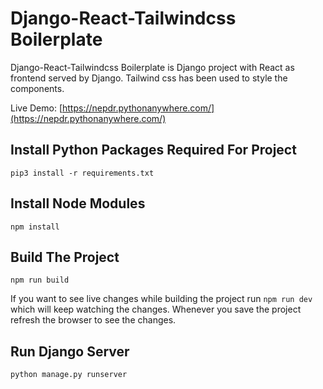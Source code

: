 
# Django-React-Tailwindcss Boilerplate
Django-React-Tailwindcss Boilerplate is Django project with React as frontend served by Django. Tailwind css has been used to style the components.

Live Demo: [https://nepdr.pythonanywhere.com/](https://nepdr.pythonanywhere.com/)

## Install Python Packages Required For Project

`pip3 install -r requirements.txt`

## Install Node Modules

`npm install`

## Build The Project

`npm run build`

If you want to see live changes while building the project run `npm run dev` which will keep watching the changes. Whenever you save the project refresh the browser to see the changes.

## Run Django Server

`python manage.py runserver`


